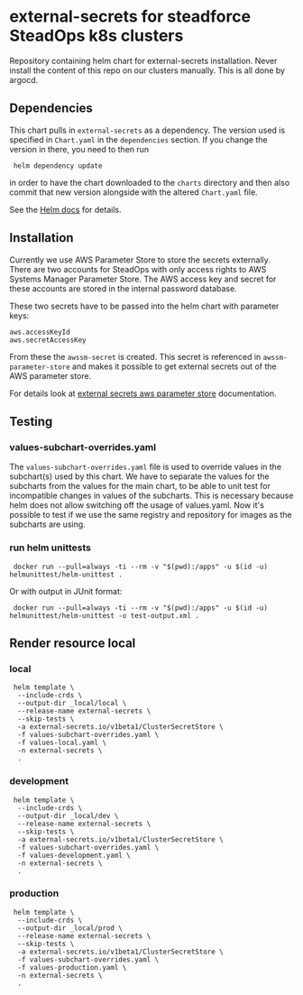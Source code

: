 # external-secrets for steadforce SteadOps k8s clusters

Repository containing helm chart for external-secrets installation.
Never install the content of this repo on our clusters manually. This is all done by argocd.

## Dependencies

This chart pulls in `external-secrets` as a dependency. The version
used is specified in `Chart.yaml` in the `dependencies` section.
If you change the version in there, you need to then run

```
 helm dependency update
```

in order to have the chart downloaded to the `charts` directory
and then also commit that new version alongside with the altered
`Chart.yaml` file.

See the [Helm docs](https://helm.sh/docs/topics/charts/#chart-dependencies)
for details.

## Installation

Currently we use AWS Parameter Store to store the secrets externally. There are two accounts for
SteadOps with only access rights to AWS Systems Manager Parameter Store. The AWS access key and secret
for these accounts are stored in the internal password database.

These two secrets have to be passed into the helm chart with parameter keys:

```
aws.accessKeyId
aws.secretAccessKey
```

From these the `awssm-secret` is created. This secret is referenced in `awssm-parameter-store` and
makes it possible to get external secrets out of the AWS parameter store.

For details look at [external secrets aws parameter store](https://external-secrets.io/latest/provider/aws-parameter-store/)
documentation.

## Testing

### values-subchart-overrides.yaml

The `values-subchart-overrides.yaml` file is used to override values in the subchart(s) used by this chart.
We have to separate the values for the subcharts from the values for the main chart, to be able to
unit test for incompatible changes in values of the subcharts. This is necessary because helm does not allow
switching off the usage of values.yaml. Now it's possible to test if we use the same registry and repository
for images as the subcharts are using.

### run helm unittests

```shell
 docker run --pull=always -ti --rm -v "$(pwd):/apps" -u $(id -u) helmunittest/helm-unittest .
```

Or with output in JUnit format:

```shell
 docker run --pull=always -ti --rm -v "$(pwd):/apps" -u $(id -u) helmunittest/helm-unittest -o test-output.xml .
```

## Render resource local

### local

```
 helm template \
  --include-crds \
  --output-dir _local/local \
  --release-name external-secrets \
  --skip-tests \
  -a external-secrets.io/v1beta1/ClusterSecretStore \
  -f values-subchart-overrides.yaml \
  -f values-local.yaml \
  -n external-secrets \
  .
```

### development

```
 helm template \
  --include-crds \
  --output-dir _local/dev \
  --release-name external-secrets \
  --skip-tests \
  -a external-secrets.io/v1beta1/ClusterSecretStore \
  -f values-subchart-overrides.yaml \
  -f values-development.yaml \
  -n external-secrets \
  .
```

### production

```
 helm template \
  --include-crds \
  --output-dir _local/prod \
  --release-name external-secrets \
  --skip-tests \
  -a external-secrets.io/v1beta1/ClusterSecretStore \
  -f values-subchart-overrides.yaml \
  -f values-production.yaml \
  -n external-secrets \
  .
```
